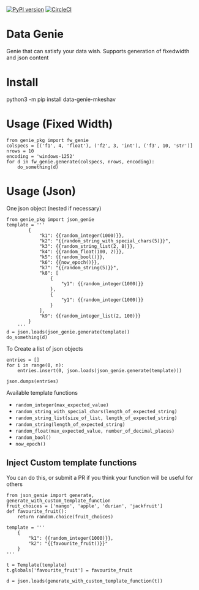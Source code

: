 [![PyPI version](https://badge.fury.io/py/data-genie-mkeshav.svg)](https://badge.fury.io/py/data-genie-mkeshav)
[![CircleCI](https://circleci.com/bb/mkeshav/data_genie.svg?style=svg)](https://circleci.com/bb/mkeshav/data_genie)

# Data Genie

Genie that can satisfy your data wish.
Supports generation of fixedwidth and json content

# Install
python3 -m pip install data-genie-mkeshav

# Usage (Fixed Width)
```
from genie_pkg import fw_genie
colspecs = [('f1', 4, 'float'), ('f2', 3, 'int'), ('f3', 10, 'str')]
nrows = 10
encoding = 'windows-1252'
for d in fw_genie.generate(colspecs, nrows, encoding):
    do_something(d)
```

# Usage (Json)
One json object (nested if necessary)

```
from genie_pkg import json_genie
template = '''
        {
            "k1": {{random_integer(1000)}},
            "k2": "{{random_string_with_special_chars(5)}}",
            "k3": {{random_string_list(2, 8)}},
            "k4": {{random_float(100, 2)}},
            "k5": {{random_bool()}},
            "k6": {{now_epoch()}},
            "k7": "{{random_string(5)}}",
            "k8": [
                {
                    "y1": {{random_integer(1000)}}
                },
                {
                    "y1": {{random_integer(1000)}}
                }
            ],
            "k9": {{random_integer_list(2, 100)}}
        }
    '''
d = json.loads(json_genie.generate(template))
do_something(d)
```

To Create a list of json objects
```
entries = []
for i in range(0, n):
    entries.insert(0, json.loads(json_genie.generate(template)))
        
json.dumps(entries)
```
Available template functions

- `random_integer(max_expected_value)`
- `random_string_with_special_chars(length_of_expected_string)`
- `random_string_list(size_of_list, length_of_expected_string)`
- `random_string(length_of_expected_string)`
- `random_float(max_expected_value, number_of_decimal_places)`
- `random_bool()`
- `now_epoch()`

## Inject Custom template functions
You can do this, or submit a PR if you think your function will be useful for others

```
from json_genie import generate, generate_with_custom_template_function
fruit_choices = ['mango', 'apple', 'durian', 'jackfruit']
def favourite_fruit():
    return random.choice(fruit_choices)

template = '''
    {
        "k1": {{random_integer(1000)}},
        "k2": "{{favourite_fruit()}}"
    }
'''

t = Template(template)
t.globals['favourite_fruit'] = favourite_fruit

d = json.loads(generate_with_custom_template_function(t))
```